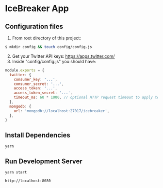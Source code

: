 # IceBreaker App

## Configuration files
1. From root directory of this project:
```sh
$ mkdir config && touch config/config.js
```
2. Get your Twitter API keys: https://apps.twitter.com/
3. Inside "config/config.js" you should have:
```javascript
module.exports = {
  twitter: {
    consumer_key: '...',
    consumer_secret: '...',
    access_token: '...',
    access_token_secret: '...',
    timeout_ms: 60 * 1000, // optional HTTP request timeout to apply to all requests.
  },
  mongodb: {
    url: 'mongodb://localhost:27017/icebreaker',
  },
}
```
## Install Dependencies

`yarn`

## Run Development Server

`yarn start`

`http://localhost:8080`


